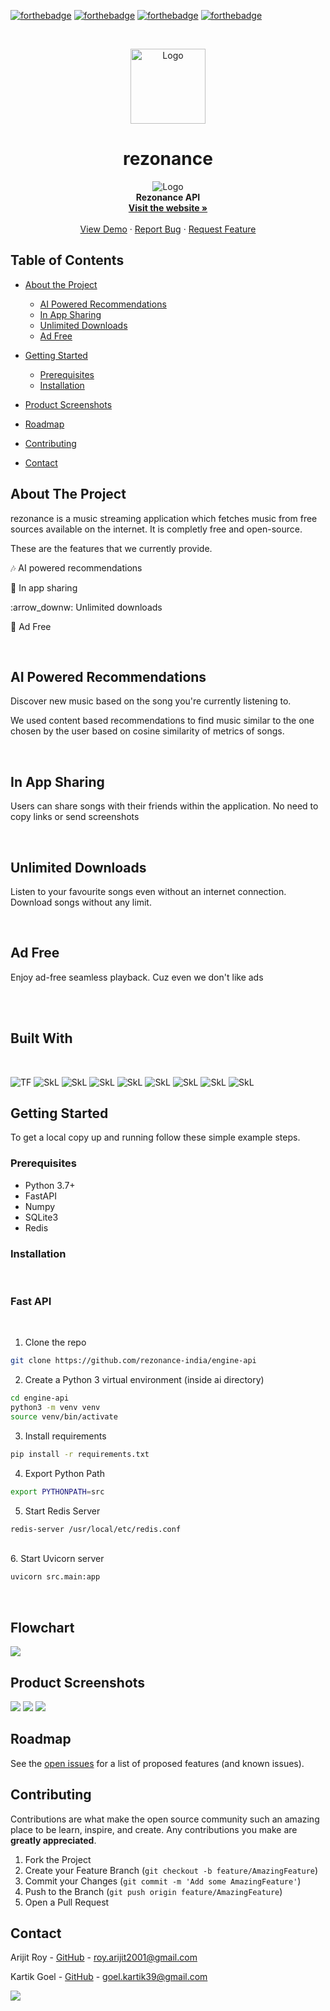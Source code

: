 <p align="center">

[![forthebadge](https://forthebadge.com/images/badges/built-with-love.svg)](https://forthebadge.com)
[![forthebadge](https://forthebadge.com/images/badges/for-you.svg)](https://forthebadge.com)
[![forthebadge](https://forthebadge.com/images/badges/made-with-python.svg)](https://forthebadge.com)
[![forthebadge](https://img.shields.io/github/workflow/status/kg-kartik/ga-test/Node.js%20CI?style=for-the-badge)](https://forthebadge.com)
</p>

<!-- PROJECT LOGO -->
<br/>
<p align="center">
  <a href="https://github.com/radioactive11/AQUA">
    <img src="STATIC/rezonance-logo-blue-sq.png" alt="Logo" width="120" height="120">

    
  </a>

  <h1 align="center">rezonance</h1>
  <p align="center">
    <img src="STATIC/header.png" alt="Logo" >
    <br />
    <strong>Rezonance API</strong>
    <br />
    <a href="http://rezonanceindia.tech/"><strong>Visit the website »</strong></a>
    <br />
    <br />
    <a href="http://rezonanceindia.tech/">View Demo</a>
    ·
    <a href="https://github.com/rezonance-india/engine-api/issues">Report Bug</a>
    ·
    <a href="https://github.com/rezonance-india/engine-api/issues">Request Feature</a>
  </p>
</p>



<!-- TABLE OF CONTENTS -->
## Table of Contents

* [About the Project](#about-the-project)
  * [AI Powered Recommendations](#ai-powered-recommendations)
  * [In App Sharing](#in-app-sharing)
  * [Unlimited Downloads](#unlimited-downloads)
  * [Ad Free](#ad-free)

* [Getting Started](#getting-started)
  * [Prerequisites](#prerequisites)
  * [Installation](#installation)
* [Product Screenshots](#Product-Screenshots)
* [Roadmap](#roadmap)
* [Contributing](#contributing)
* [Contact](#contact)




<!-- ABOUT THE PROJECT -->
## About The Project
rezonance is a music streaming application which fetches music from free sources available on the internet. It is completly free and open-source. 

These are the features that we currently provide. 
<br/>

:notes: AI powered recommendations

:rocket: In app sharing 

:arrow_downw: Unlimited downloads

:space_invader: Ad Free



<br />


## AI Powered Recommendations
Discover new music based on the song you're currently listening to.

We used content based recommendations to find music similar to the one chosen by the user based on cosine similarity of metrics of songs.


<br />

## In App Sharing
Users can share songs with their friends within the application. No need to copy links or send screenshots


<br />

## Unlimited Downloads
Listen to your favourite songs even without an internet connection. Download songs without any limit.

<br />

## Ad Free
Enjoy ad-free seamless playback. Cuz even we don't like ads


<br />
<br />

## Built With

</br>
<p float = "left">

<img alt="TF" src="https://img.shields.io/badge/Azure-0089D6?style=for-the-badge&logo=microsoft-azure&logoColor=white"/>

<img alt="SkL" src="https://img.shields.io/badge/SciKit%20Learn-F7931E?style=for-the-badge&logo=scikit-learn&logoColor=white"/>

<img alt="SkL" src="https://img.shields.io/badge/Redis-DC382D?style=for-the-badge&logo=redis&logoColor=white"/>

<img alt="SkL" src="https://img.shields.io/badge/sqlite3-003B57?style=for-the-badge&logo=sqlite&logoColor=white"/>

<img alt="SkL" src="https://img.shields.io/badge/numpy-013243?style=for-the-badge&logo=numpy&logoColor=white"/>

<img alt="SkL" src="https://img.shields.io/badge/fastapi-009688?style=for-the-badge&logo=fastapi&logoColor=white"/>

<img alt="SkL" src="https://img.shields.io/badge/nginx-009639?style=for-the-badge&logo=nginx&logoColor=white"/>

<img alt="SkL" src="https://img.shields.io/badge/pytest-14161A?style=for-the-badge&logo=pytest&logoColor=white"/>

<img alt="SkL" src="https://img.shields.io/badge/github%20actions-2088FF?style=for-the-badge&logo=github-actions&logoColor=white"/>

</p>


<!-- GETTING STARTED -->
## Getting Started

To get a local copy up and running follow these simple example steps.

### Prerequisites


* Python 3.7+
* FastAPI
* Numpy
* SQLite3
* Redis


### Installation 

<br />

### Fast API
<br />

1. Clone the repo 
```sh
git clone https://github.com/rezonance-india/engine-api
```


2. Create a Python 3 virtual environment (inside ai directory)
```sh
cd engine-api
python3 -m venv venv
source venv/bin/activate
```

3. Install requirements
```sh
pip install -r requirements.txt
```

4. Export Python Path
```sh
export PYTHONPATH=src
```

5. Start Redis Server
```sh
redis-server /usr/local/etc/redis.conf
```

</br>
6. Start Uvicorn server

```sh
uvicorn src.main:app
```

<br />


<!-- USAGE EXAMPLES -->
## Flowchart


<img src = "STATIC/rezonance-api.png">


## Product Screenshots

<img src = "STATIC/1.png">

<img src = "STATIC/2.png">

<img src = "STATIC/3.png">



<!-- ROADMAP -->
## Roadmap

See the [open issues](https://github.com/rezonance-india/engine-api/issues) for a list of proposed features (and known issues).


<!-- CONTRIBUTING -->
## Contributing

Contributions are what make the open source community such an amazing place to be learn, inspire, and create. Any contributions you make are **greatly appreciated**.

1. Fork the Project
2. Create your Feature Branch (`git checkout -b feature/AmazingFeature`)
3. Commit your Changes (`git commit -m 'Add some AmazingFeature'`)
4. Push to the Branch (`git push origin feature/AmazingFeature`)
5. Open a Pull Request





<!-- CONTACT -->
## Contact

Arijit Roy - [GitHub](https://github.com/radioactive11) - roy.arijit2001@gmail.com

Kartik Goel - [GitHub](https://github.com/kg-kartik) - goel.kartik39@gmail.com



<img src = "https://imgs.xkcd.com/comics/music_drm.png">


<!-- MARKDOWN LINKS & IMAGES -->
<!-- https://www.markdownguide.org/basic-syntax/#reference-style-links -->
[contributors-shield]: https://img.shields.io/github/contributors/radiaoctive11/HealthBridge.svg?style=flat-square
[contributors-url]: https://github.com/radioactive11/AQUA/graphs/contributors
[forks-shield]: https://img.shields.io/github/forks/radiaoctive11/HealthBridge.svg?style=flat-square
[forks-url]: https://github.com/radioactive11/AQUA/network/members
[stars-shield]: https://img.shields.io/github/stars/radiaoctive11/HealthBridge.svg?style=flat-square
[stars-url]: https://github.com/radioactive11/AQUA/stargazers
[issues-shield]: https://img.shields.io/github/issues/radiaoctive11/HealthBridge.svg?style=flat-square
[issues-url]: https://github.com/radioactive11/AQUA/issues
[license-shield]: https://img.shields.io/github/license/radiaoctive11/HealthBridge.svg?style=flat-square
[license-url]: https://github.com/radioactive11/AQUA/blob/master/LICENSE.txt
[linkedin-shield]: https://img.shields.io/badge/-LinkedIn-black.svg?style=flat-square&logo=linkedin&colorB=555
[linkedin-url]: https://linkedin.com/in/othneildrew
[product-screenshot]: STATIC/Landing.png

[node-js]: "https://img.shields.io/badge/-JavaScript-F7DF1E?style=flat-square&logo=javascript&logoColor=black"
